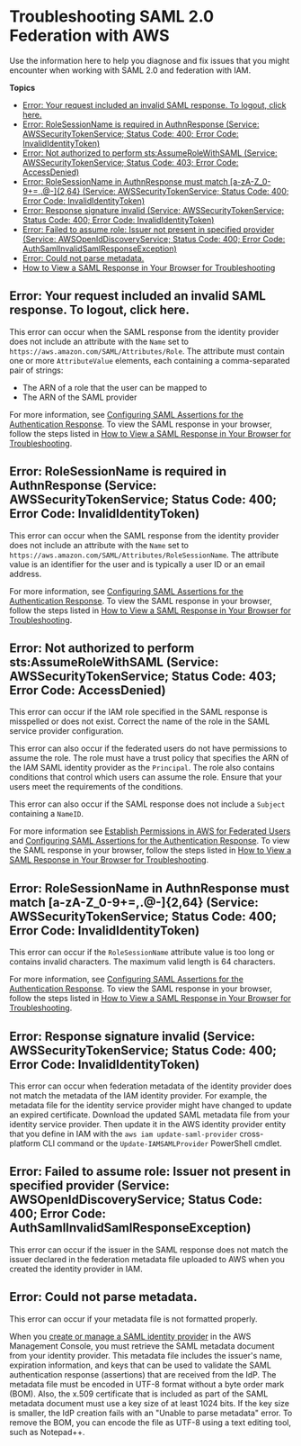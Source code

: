# Troubleshooting SAML 2\.0 Federation with AWS<a name="troubleshoot_saml"></a>

Use the information here to help you diagnose and fix issues that you might encounter when working with SAML 2\.0 and federation with IAM\.

**Topics**
+ [Error: Your request included an invalid SAML response\. To logout, click here\.](#troubleshoot_saml_invalid-response)
+ [Error: RoleSessionName is required in AuthnResponse \(Service: AWSSecurityTokenService; Status Code: 400; Error Code: InvalidIdentityToken\)](#troubleshoot_saml_missing-rolesessionname)
+ [Error: Not authorized to perform sts:AssumeRoleWithSAML \(Service: AWSSecurityTokenService; Status Code: 403; Error Code: AccessDenied\)](#troubleshoot_saml_missing-role)
+ [Error: RoleSessionName in AuthnResponse must match \[a\-zA\-Z\_0\-9\+=,\.@\-\]\{2,64\} \(Service: AWSSecurityTokenService; Status Code: 400; Error Code: InvalidIdentityToken\)](#troubleshoot_saml_invalid-rolesessionname)
+ [Error: Response signature invalid \(Service: AWSSecurityTokenService; Status Code: 400; Error Code: InvalidIdentityToken\)](#troubleshoot_saml_invalid-metadata)
+ [Error: Failed to assume role: Issuer not present in specified provider \(Service: AWSOpenIdDiscoveryService; Status Code: 400; Error Code: AuthSamlInvalidSamlResponseException\)](#troubleshoot_saml_issuer-mismatch)
+ [Error: Could not parse metadata\.](#troubleshoot_saml_issuer-metadata)
+ [How to View a SAML Response in Your Browser for Troubleshooting](troubleshoot_saml_view-saml-response.md)

## Error: Your request included an invalid SAML response\. To logout, click here\.<a name="troubleshoot_saml_invalid-response"></a>

This error can occur when the SAML response from the identity provider does not include an attribute with the `Name` set to `https://aws.amazon.com/SAML/Attributes/Role`\. The attribute must contain one or more `AttributeValue` elements, each containing a comma\-separated pair of strings:
+ The ARN of a role that the user can be mapped to
+ The ARN of the SAML provider

For more information, see [Configuring SAML Assertions for the Authentication Response](id_roles_providers_create_saml_assertions.md)\. To view the SAML response in your browser, follow the steps listed in [How to View a SAML Response in Your Browser for Troubleshooting](troubleshoot_saml_view-saml-response.md)\.

## Error: RoleSessionName is required in AuthnResponse \(Service: AWSSecurityTokenService; Status Code: 400; Error Code: InvalidIdentityToken\)<a name="troubleshoot_saml_missing-rolesessionname"></a>

This error can occur when the SAML response from the identity provider does not include an attribute with the `Name` set to `https://aws.amazon.com/SAML/Attributes/RoleSessionName`\. The attribute value is an identifier for the user and is typically a user ID or an email address\.

For more information, see [Configuring SAML Assertions for the Authentication Response](id_roles_providers_create_saml_assertions.md)\. To view the SAML response in your browser, follow the steps listed in [How to View a SAML Response in Your Browser for Troubleshooting](troubleshoot_saml_view-saml-response.md)\.

## Error: Not authorized to perform sts:AssumeRoleWithSAML \(Service: AWSSecurityTokenService; Status Code: 403; Error Code: AccessDenied\)<a name="troubleshoot_saml_missing-role"></a>

This error can occur if the IAM role specified in the SAML response is misspelled or does not exist\. Correct the name of the role in the SAML service provider configuration\.

This error can also occur if the federated users do not have permissions to assume the role\. The role must have a trust policy that specifies the ARN of the IAM SAML identity provider as the `Principal`\. The role also contains conditions that control which users can assume the role\. Ensure that your users meet the requirements of the conditions\.

This error can also occur if the SAML response does not include a `Subject` containing a `NameID`\.

For more information see [Establish Permissions in AWS for Federated Users](http://docs.aws.amazon.com/STS/latest/UsingSTS/STSMgmtConsole-SAML.html#configuring-role) and [Configuring SAML Assertions for the Authentication Response](id_roles_providers_create_saml_assertions.md)\. To view the SAML response in your browser, follow the steps listed in [How to View a SAML Response in Your Browser for Troubleshooting](troubleshoot_saml_view-saml-response.md)\.

## Error: RoleSessionName in AuthnResponse must match \[a\-zA\-Z\_0\-9\+=,\.@\-\]\{2,64\} \(Service: AWSSecurityTokenService; Status Code: 400; Error Code: InvalidIdentityToken\)<a name="troubleshoot_saml_invalid-rolesessionname"></a>

This error can occur if the `RoleSessionName` attribute value is too long or contains invalid characters\. The maximum valid length is 64 characters\.

For more information, see [Configuring SAML Assertions for the Authentication Response](id_roles_providers_create_saml_assertions.md)\. To view the SAML response in your browser, follow the steps listed in [How to View a SAML Response in Your Browser for Troubleshooting](troubleshoot_saml_view-saml-response.md)\.

## Error: Response signature invalid \(Service: AWSSecurityTokenService; Status Code: 400; Error Code: InvalidIdentityToken\)<a name="troubleshoot_saml_invalid-metadata"></a>

This error can occur when federation metadata of the identity provider does not match the metadata of the IAM identity provider\. For example, the metadata file for the identity service provider might have changed to update an expired certificate\. Download the updated SAML metadata file from your identity service provider\. Then update it in the AWS identity provider entity that you define in IAM with the `aws iam update-saml-provider` cross\-platform CLI command or the `Update-IAMSAMLProvider` PowerShell cmdlet\.

## Error: Failed to assume role: Issuer not present in specified provider \(Service: AWSOpenIdDiscoveryService; Status Code: 400; Error Code: AuthSamlInvalidSamlResponseException\)<a name="troubleshoot_saml_issuer-mismatch"></a>

This error can occur if the issuer in the SAML response does not match the issuer declared in the federation metadata file uploaded to AWS when you created the identity provider in IAM\.

## Error: Could not parse metadata\.<a name="troubleshoot_saml_issuer-metadata"></a>

This error can occur if your metadata file is not formatted properly\. 

When you [create or manage a SAML identity provider](id_roles_providers_create_saml.md#idp-manage-identityprovider-console) in the AWS Management Console, you must retrieve the SAML metadata document from your identity provider\. This metadata file includes the issuer's name, expiration information, and keys that can be used to validate the SAML authentication response \(assertions\) that are received from the IdP\. The metadata file must be encoded in UTF\-8 format without a byte order mark \(BOM\)\. Also, the x\.509 certificate that is included as part of the SAML metadata document must use a key size of at least 1024 bits\. If the key size is smaller, the IdP creation fails with an "Unable to parse metadata" error\. To remove the BOM, you can encode the file as UTF\-8 using a text editing tool, such as Notepad\+\+\.